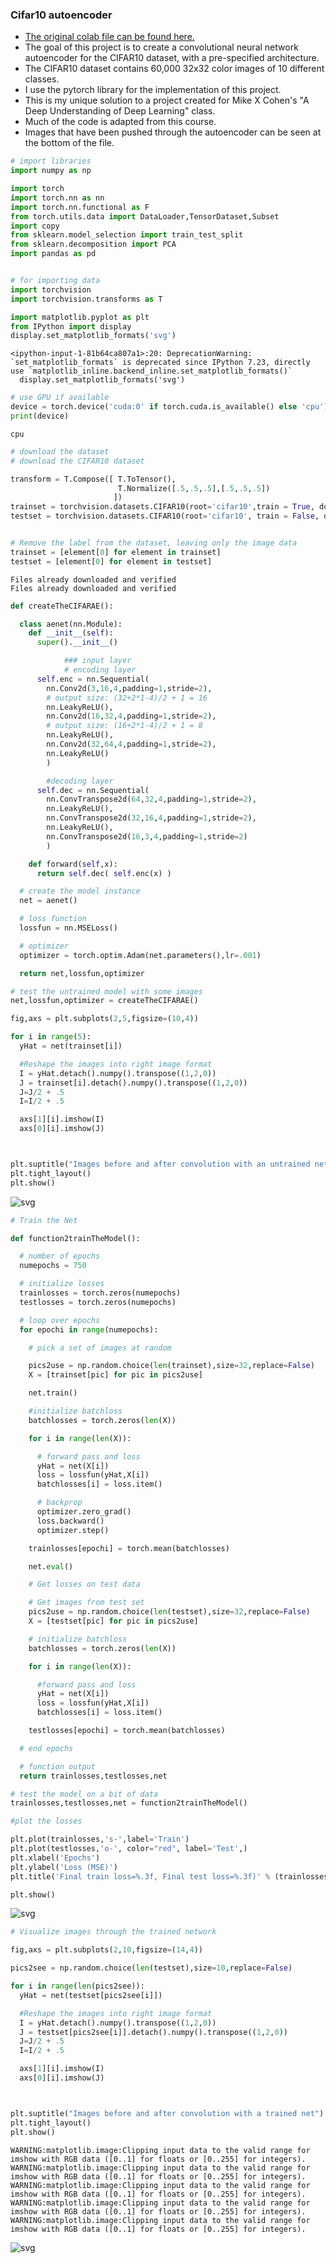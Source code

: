 ### Cifar10 autoencoder
- [The original colab file can be found here.](https://colab.research.google.com/drive/1mj6U9gSiMDmXaoDH4HbwY_ngvN9GHOBa?usp=sharing)
- The goal of this project is to create a convolutional neural network autoencoder for the CIFAR10 dataset, with a pre-specified architecture.
- The CIFAR10 dataset contains 60,000 32x32 color images of 10 different classes.
- I use the pytorch library for the implementation of this project.
- This is my unique solution to a project created for Mike X Cohen's "A Deep Understanding of Deep Learning" class.
- Much of the code is adapted from this course.
- Images that have been pushed through the autoencoder can be seen at the bottom of the file.



```python
# import libraries
import numpy as np

import torch
import torch.nn as nn
import torch.nn.functional as F
from torch.utils.data import DataLoader,TensorDataset,Subset
import copy
from sklearn.model_selection import train_test_split
from sklearn.decomposition import PCA
import pandas as pd


# for importing data
import torchvision
import torchvision.transforms as T

import matplotlib.pyplot as plt
from IPython import display
display.set_matplotlib_formats('svg')
```

    <ipython-input-1-81b64ca807a1>:20: DeprecationWarning: `set_matplotlib_formats` is deprecated since IPython 7.23, directly use `matplotlib_inline.backend_inline.set_matplotlib_formats()`
      display.set_matplotlib_formats('svg')



```python
# use GPU if available
device = torch.device('cuda:0' if torch.cuda.is_available() else 'cpu')
print(device)
```

    cpu



```python
# download the dataset
# download the CIFAR10 dataset

transform = T.Compose([ T.ToTensor(),
                        T.Normalize([.5,.5,.5],[.5,.5,.5])
                       ])
trainset = torchvision.datasets.CIFAR10(root='cifar10',train = True, download=True, transform = transform)
testset = torchvision.datasets.CIFAR10(root='cifar10', train = False, download=True, transform=transform)


# Remove the label from the dataset, leaving only the image data
trainset = [element[0] for element in trainset]
testset = [element[0] for element in testset]
```

    Files already downloaded and verified
    Files already downloaded and verified



```python
def createTheCIFARAE():

  class aenet(nn.Module):
    def __init__(self):
      super().__init__()

            ### input layer
            # encoding layer
      self.enc = nn.Sequential(
        nn.Conv2d(3,16,4,padding=1,stride=2),
        # output size: (32+2*1-4)/2 + 1 = 16
        nn.LeakyReLU(),
        nn.Conv2d(16,32,4,padding=1,stride=2),
        # output size: (16+2*1-4)/2 + 1 = 8
        nn.LeakyReLU(),
        nn.Conv2d(32,64,4,padding=1,stride=2),
        nn.LeakyReLU()
        )

        #decoding layer
      self.dec = nn.Sequential(
        nn.ConvTranspose2d(64,32,4,padding=1,stride=2),
        nn.LeakyReLU(),
        nn.ConvTranspose2d(32,16,4,padding=1,stride=2),
        nn.LeakyReLU(),
        nn.ConvTranspose2d(16,3,4,padding=1,stride=2)
        )

    def forward(self,x):
      return self.dec( self.enc(x) )

  # create the model instance
  net = aenet()

  # loss function
  lossfun = nn.MSELoss()

  # optimizer
  optimizer = torch.optim.Adam(net.parameters(),lr=.001)

  return net,lossfun,optimizer

```


```python
# test the untrained model with some images
net,lossfun,optimizer = createTheCIFARAE()

fig,axs = plt.subplots(2,5,figsize=(10,4))

for i in range(5):
  yHat = net(trainset[i])

  #Reshape the images into right image format
  I = yHat.detach().numpy().transpose((1,2,0))
  J = trainset[i].detach().numpy().transpose((1,2,0))
  J=J/2 + .5
  I=I/2 + .5

  axs[1][i].imshow(I)
  axs[0][i].imshow(J)



plt.suptitle("Images before and after convolution with an untrained net")
plt.tight_layout()
plt.show()
```


    
![svg](images/Cifar10autoencoder_5_0.svg)
    



```python
# Train the Net

def function2trainTheModel():

  # number of epochs
  numepochs = 750

  # initialize losses
  trainlosses = torch.zeros(numepochs)
  testlosses = torch.zeros(numepochs)

  # loop over epochs
  for epochi in range(numepochs):

    # pick a set of images at random

    pics2use = np.random.choice(len(trainset),size=32,replace=False)
    X = [trainset[pic] for pic in pics2use]

    net.train()

    #initialize batchloss
    batchlosses = torch.zeros(len(X))

    for i in range(len(X)):

      # forward pass and loss
      yHat = net(X[i])
      loss = lossfun(yHat,X[i])
      batchlosses[i] = loss.item()

      # backprop
      optimizer.zero_grad()
      loss.backward()
      optimizer.step()

    trainlosses[epochi] = torch.mean(batchlosses)

    net.eval()

    # Get losses on test data

    # Get images from test set
    pics2use = np.random.choice(len(testset),size=32,replace=False)
    X = [testset[pic] for pic in pics2use]

    # initialize batchloss
    batchlosses = torch.zeros(len(X))

    for i in range(len(X)):

      #forward pass and loss
      yHat = net(X[i])
      loss = lossfun(yHat,X[i])
      batchlosses[i] = loss.item()

    testlosses[epochi] = torch.mean(batchlosses)

  # end epochs

  # function output
  return trainlosses,testlosses,net


```


```python
# test the model on a bit of data
trainlosses,testlosses,net = function2trainTheModel()
```


```python
#plot the losses

plt.plot(trainlosses,'s-',label='Train')
plt.plot(testlosses,'o-', color="red", label='Test',)
plt.xlabel('Epochs')
plt.ylabel('Loss (MSE)')
plt.title('Final train loss=%.3f, Final test loss=%.3f)' % (trainlosses[-1], testlosses[-1]))

plt.show()
```


    
![svg](images/Cifar10autoencoder_8_0.svg)
    



```python
# Visualize images through the trained network

fig,axs = plt.subplots(2,10,figsize=(14,4))

pics2see = np.random.choice(len(testset),size=10,replace=False)

for i in range(len(pics2see)):
  yHat = net(testset[pics2see[i]])

  #Reshape the images into right image format
  I = yHat.detach().numpy().transpose((1,2,0))
  J = testset[pics2see[i]].detach().numpy().transpose((1,2,0))
  J=J/2 + .5
  I=I/2 + .5

  axs[1][i].imshow(I)
  axs[0][i].imshow(J)



plt.suptitle("Images before and after convolution with a trained net")
plt.tight_layout()
plt.show()
```

    WARNING:matplotlib.image:Clipping input data to the valid range for imshow with RGB data ([0..1] for floats or [0..255] for integers).
    WARNING:matplotlib.image:Clipping input data to the valid range for imshow with RGB data ([0..1] for floats or [0..255] for integers).
    WARNING:matplotlib.image:Clipping input data to the valid range for imshow with RGB data ([0..1] for floats or [0..255] for integers).
    WARNING:matplotlib.image:Clipping input data to the valid range for imshow with RGB data ([0..1] for floats or [0..255] for integers).
    WARNING:matplotlib.image:Clipping input data to the valid range for imshow with RGB data ([0..1] for floats or [0..255] for integers).



    
![svg](images/Cifar10autoencoder_9_1.svg)
    



```python

```
